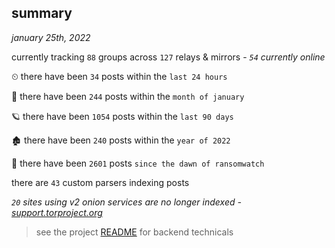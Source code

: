 
## summary
_january 25th, 2022_

currently tracking `88` groups across `127` relays & mirrors - _`54` currently online_

⏲ there have been `34` posts within the `last 24 hours`

🦈 there have been `244` posts within the `month of january`

🪐 there have been `1054` posts within the `last 90 days`

🏚 there have been `240` posts within the `year of 2022`

🦕 there have been `2601` posts `since the dawn of ransomwatch`

there are `43` custom parsers indexing posts

_`20` sites using v2 onion services are no longer indexed - [support.torproject.org](https://support.torproject.org/onionservices/v2-deprecation/)_

> see the project [README](https://github.com/thetanz/ransomwatch#ransomwatch--) for backend technicals
